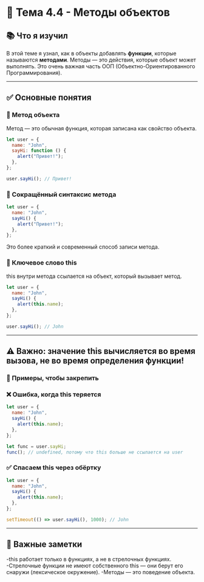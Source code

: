 # 🧠 Тема 4.4 - Методы объектов

## 📚 Что я изучил

В этой теме я узнал, как в объекты добавлять **функции**, которые называются **методами**. Методы — это действия, которые объект может выполнять. Это очень важная часть ООП (Объектно-Ориентированного Программирования).

---

## ✅ Основные понятия

### 🔸 Метод объекта

Метод — это обычная функция, которая записана как свойство объекта.

```js
let user = {
  name: "John",
  sayHi: function () {
    alert("Привет!");
  },
};

user.sayHi(); // Привет!
```

### 🔸 Сокращённый синтаксис метода

```javascript
let user = {
  name: "John",
  sayHi() {
    alert("Привет!");
  },
};
```

Это более краткий и современный способ записи метода.

### 🔸 Ключевое слово this

this внутри метода ссылается на объект, который вызывает метод.

```javascript
let user = {
  name: "John",
  sayHi() {
    alert(this.name);
  },
};

user.sayHi(); // John
```

---

## ⚠️ Важно: значение this вычисляется во время вызова, не во время определения функции!

### 🧪 Примеры, чтобы закрепить

### ❌ Ошибка, когда this теряется

```javascript
let user = {
  name: "John",
  sayHi() {
    alert(this.name);
  },
};

let func = user.sayHi;
func(); // undefined, потому что this больше не ссылается на user
```

### ✅ Спасаем this через обёртку

```javascript
let user = {
  name: "John",
  sayHi() {
    alert(this.name);
  },
};

setTimeout(() => user.sayHi(), 1000); // John
```

---

## 🧠 Важные заметки
-this работает только в функциях, а не в стрелочных функциях.
-Стрелочные функции не имеют собственного this — они берут его снаружи (лексическое окружение).
-Методы — это поведение объекта.
